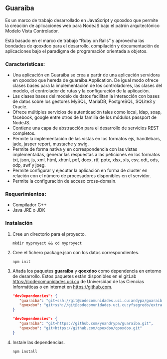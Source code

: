 ## Guaraiba

Es un marco de trabajo desarrollado en JavaScript y qooxdoo que permite la creación de aplicaciones web para NodeJS bajo el patrón arquitectónico Modelo Vista Controlador.

Está basado en el marco de trabajo “Ruby on Rails” y aprovecha las bondades de qooxdoo para el desarrollo, compilación y documentación de aplicaciones bajo el paradigma de programación orientada a objetos.

### Características:
* Una aplicación en Guaraiba se crea a partir de una aplicación servidora en qooxdoo que hereda de guaraiba.Application. De igual modo ofrece clases bases para la implementación de los controladores, las clases del modelo, el controlador de rutas y la configuración de la aplicación.
* Las clases bases del modelo de datos facilitan la interacción con bases de datos sobre los gestores MySQL, MariaDB, PostgreSQL, SQLite3 y Oracle.
* Ofrece múltiples servicios de autenticación tales como local, ldap, soap, facebook, google entre otros de la familia de los módulos passport de NodeJS.
* Contiene una capa de abstracción para el desarrollo de servicios REST completos.
* Permite la implementación de las vistas en los formatos ejs, handlebars, jade, jasper report, mustache y swig.
* Permite de forma nativa y en correspondencia con las vistas implementadas, generar las respuestas a las peticiones en los formatos txt, json, js, xml, html, xhtml, pdf, docx, rtf, pptx, xlsx, xls, csv, odt, ods, odp, swf y jpeg.
* Permite configurar y ejecutar la aplicación en forma de cluster en relación con el número de procesadores disponibles en el servidor.
* Permite la configuración de acceso cross-domain.

### Requerimientos:
* Compilador G++
* Java JRE o JDK

### Instalación

1. Cree un directorio para el proyecto.

    ```shell
    mkdir myproyect && cd myproyect
    ```

2. Cree el fichero package.json con los datos correspondientes.

    ```shell
    npm init
    ```

3. Añada los paquetes **guaraiba** y **qooxdoo** como dependencia en entorno de desarrollo.
   Estos paquetes están disponibles en el gitLab <https://codecomunidades.uci.cu> de Universidad de las Ciencias Informáticas
   o en internet en <https://github.com>.

    ```json
    "devDependencies": {
       "guaraiba": "git+ssh://git@codecomunidades.uci.cu:andypa/guaraiba.git",
       "qooxdoo": "git+ssh://git@codecomunidades.uci.cu:yfsegredo/extra-libs.git#qooxdoo-5.0.1-sdk"
    }
    ```

    ```json
    "devDependencies": {
       "guaraiba": "git+https://github.com/yoandrypa/guaraiba.git",
       "qooxdoo": "git+https://github.com/qooxdoo/qooxdoo.git"
    }
    ```

4. Instale las dependencias.

    ```shell
    npm install
    ```